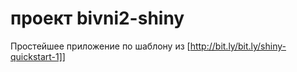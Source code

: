 # проект bivni2-shiny
Простейшее приложение по шаблону из [http://bit.ly/bit.ly/shiny-quickstart-1]]
